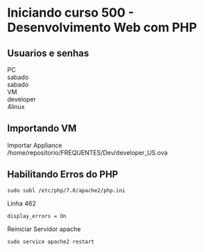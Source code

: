 # Iniciando curso 500 - Desenvolvimento Web com PHP

## Usuarios e senhas
PC  
sabado  
sabado  
VM  
developer  
4linux

## Importando VM
Importar Appliance  
/home/repositorio/FREQUENTES/Dev/developer_US.ova

## Habilitando Erros do PHP
```
sudo subl /etc/php/7.0/apache2/php.ini
```
Linha 462
```
display_errors = On
```
Reiniciar Servidor apache
```
sudo service apache2 restart
```